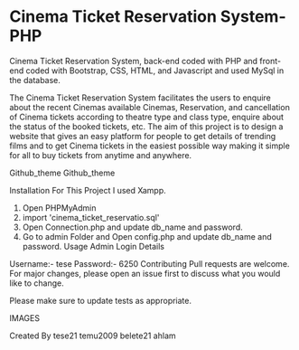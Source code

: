 # **Cinema Ticket Reservation System-PHP**
Cinema Ticket Reservation System, back-end coded with PHP and front-end coded with Bootstrap, CSS, HTML, and Javascript and used MySql in the database.

The Cinema Ticket Reservation System facilitates the users to enquire about the recent Cinemas available Cinemas, Reservation, and cancellation of Cinema tickets according to theatre type and class type, enquire about the status of the booked tickets, etc. The aim of this project is to design a website that gives an easy platform for people to get details of trending films and to get Cinema tickets in the easiest possible way making it simple for all to buy tickets from anytime and anywhere.

Github_theme
Github_theme

Installation
For This Project I used Xampp.

1) Open PHPMyAdmin
2) import 'cinema_ticket_reservatio.sql'
3) Open Connection.php and update db_name and password.
4) Go to admin Folder and Open config.php and update db_name and password.
Usage
Admin Login Details

Username:- tese
Password:- 6250
Contributing
Pull requests are welcome. For major changes, please open an issue first to discuss what you would like to change.

Please make sure to update tests as appropriate.

IMAGES






























Created By
tese21 temu2009 belete21 ahlam
